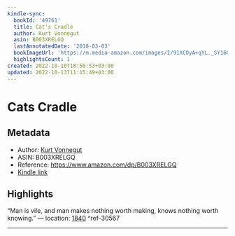 ```yaml
---
kindle-sync:
  bookId: '49761'
  title: Cat's Cradle
  author: Kurt Vonnegut
  asin: B003XRELGQ
  lastAnnotatedDate: '2018-03-03'
  bookImageUrl: 'https://m.media-amazon.com/images/I/91XCOyA+qYL._SY160.jpg'
  highlightsCount: 1
created: 2022-10-10T18:56:53+03:00
updated: 2022-10-13T11:15:49+03:00
---
```

# Cats Cradle
## Metadata
* Author: [Kurt Vonnegut](https://www.amazon.com/Kurt-Vonnegut/e/B000APYE16/ref=dp_byline_cont_ebooks_1)
* ASIN: B003XRELGQ
* Reference: https://www.amazon.com/dp/B003XRELGQ
* [Kindle link](kindle://book?action=open&asin=B003XRELGQ)

## Highlights
“Man is vile, and man makes nothing worth making, knows nothing worth knowing.” — location: [1840](kindle://book?action=open&asin=B003XRELGQ&location=1840) ^ref-30567

---
